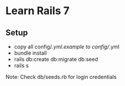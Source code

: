 # Learn Rails 7

## Setup

- copy all config/_.yml.example to config/_.yml
- bundle install
- rails db:create db:migrate db:seed
- rails s

Note: Check db/seeds.rb for login credentials

